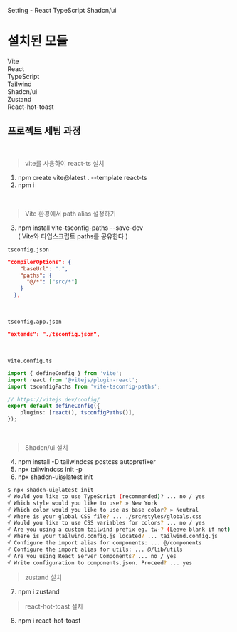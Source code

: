 Setting - React TypeScript Shadcn/ui 

# 설치된 모듈
Vite<br/>
React<br/>
TypeScript<br/>
Tailwind<br/>
Shadcn/ui<br/>
Zustand<br/>
React-hot-toast


## 프로젝트 세팅 과정
<br/>

> vite를 사용하여 react-ts 설치 <br/>
1. npm create vite@latest . --template react-ts
2. npm i 


<br>

> Vite 환경에서 path alias 설정하기 <br/>

3. npm install vite-tsconfig-paths --save-dev<br/>
( Vite와 타입스크립트 paths를 공유한다 )

`tsconfig.json`<br/>
```json
"compilerOptions": {
    "baseUrl": ".",
    "paths": {
      "@/*": ["src/*"]
    }
  },
```
<br/>

`tsconfig.app.json`
```json
"extends": "./tsconfig.json",
```
<br/>

`vite.config.ts`

```ts
import { defineConfig } from 'vite';
import react from '@vitejs/plugin-react';
import tsconfigPaths from 'vite-tsconfig-paths';

// https://vitejs.dev/config/
export default defineConfig({
	plugins: [react(), tsconfigPaths()],
});
```
<br/>

> Shadcn/ui 설치 <br/>
4. npm install -D tailwindcss postcss autoprefixer
5. npx tailwindcss init -p
6. npx shadcn-ui@latest init

```bash
$ npx shadcn-ui@latest init
√ Would you like to use TypeScript (recommended)? ... no / yes
√ Which style would you like to use? » New York
√ Which color would you like to use as base color? » Neutral
√ Where is your global CSS file? ... ./src/styles/globals.css
√ Would you like to use CSS variables for colors? ... no / yes
√ Are you using a custom tailwind prefix eg. tw-? (Leave blank if not) ...
√ Where is your tailwind.config.js located? ... tailwind.config.js
√ Configure the import alias for components: ... @/components
√ Configure the import alias for utils: ... @/lib/utils
√ Are you using React Server Components? ... no / yes
√ Write configuration to components.json. Proceed? ... yes
```
> zustand 설치 <br/>
7. npm i zustand
> react-hot-toast 설치 <br/>
8. npm i react-hot-toast


